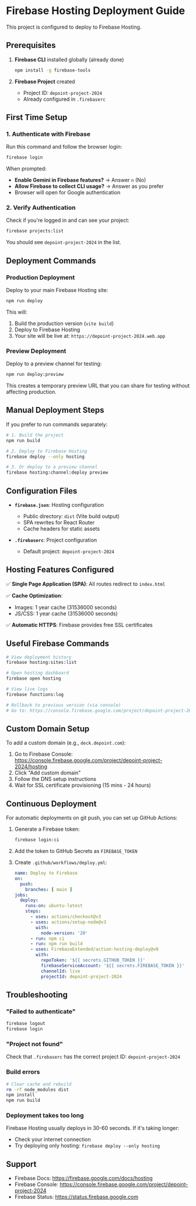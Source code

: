 # Firebase Hosting Deployment Guide

This project is configured to deploy to Firebase Hosting.

## Prerequisites

1. **Firebase CLI** installed globally (already done)
   ```bash
   npm install -g firebase-tools
   ```

2. **Firebase Project** created
   - Project ID: `depoint-project-2024`
   - Already configured in `.firebaserc`

## First Time Setup

### 1. Authenticate with Firebase

Run this command and follow the browser login:

```bash
firebase login
```

When prompted:
- **Enable Gemini in Firebase features?** → Answer `n` (No)
- **Allow Firebase to collect CLI usage?** → Answer as you prefer
- Browser will open for Google authentication

### 2. Verify Authentication

Check if you're logged in and can see your project:

```bash
firebase projects:list
```

You should see `depoint-project-2024` in the list.

## Deployment Commands

### Production Deployment

Deploy to your main Firebase Hosting site:

```bash
npm run deploy
```

This will:
1. Build the production version (`vite build`)
2. Deploy to Firebase Hosting
3. Your site will be live at: `https://depoint-project-2024.web.app`

### Preview Deployment

Deploy to a preview channel for testing:

```bash
npm run deploy:preview
```

This creates a temporary preview URL that you can share for testing without affecting production.

## Manual Deployment Steps

If you prefer to run commands separately:

```bash
# 1. Build the project
npm run build

# 2. Deploy to Firebase Hosting
firebase deploy --only hosting

# 3. Or deploy to a preview channel
firebase hosting:channel:deploy preview
```

## Configuration Files

- **`firebase.json`**: Hosting configuration
  - Public directory: `dist` (Vite build output)
  - SPA rewrites for React Router
  - Cache headers for static assets

- **`.firebaserc`**: Project configuration
  - Default project: `depoint-project-2024`

## Hosting Features Configured

✅ **Single Page Application (SPA)**: All routes redirect to `index.html`

✅ **Cache Optimization**:
- Images: 1 year cache (31536000 seconds)
- JS/CSS: 1 year cache (31536000 seconds)

✅ **Automatic HTTPS**: Firebase provides free SSL certificates

## Useful Firebase Commands

```bash
# View deployment history
firebase hosting:sites:list

# Open hosting dashboard
firebase open hosting

# View live logs
firebase functions:log

# Rollback to previous version (via console)
# Go to: https://console.firebase.google.com/project/depoint-project-2024/hosting
```

## Custom Domain Setup

To add a custom domain (e.g., `deck.depoint.com`):

1. Go to Firebase Console: https://console.firebase.google.com/project/depoint-project-2024/hosting
2. Click "Add custom domain"
3. Follow the DNS setup instructions
4. Wait for SSL certificate provisioning (15 mins - 24 hours)

## Continuous Deployment

For automatic deployments on git push, you can set up GitHub Actions:

1. Generate a Firebase token:
   ```bash
   firebase login:ci
   ```

2. Add the token to GitHub Secrets as `FIREBASE_TOKEN`

3. Create `.github/workflows/deploy.yml`:
   ```yaml
   name: Deploy to Firebase
   on:
     push:
       branches: [ main ]
   jobs:
     deploy:
       runs-on: ubuntu-latest
       steps:
         - uses: actions/checkout@v3
         - uses: actions/setup-node@v3
           with:
             node-version: '20'
         - run: npm ci
         - run: npm run build
         - uses: FirebaseExtended/action-hosting-deploy@v0
           with:
             repoToken: '${{ secrets.GITHUB_TOKEN }}'
             firebaseServiceAccount: '${{ secrets.FIREBASE_TOKEN }}'
             channelId: live
             projectId: depoint-project-2024
   ```

## Troubleshooting

### "Failed to authenticate"
```bash
firebase logout
firebase login
```

### "Project not found"
Check that `.firebaserc` has the correct project ID: `depoint-project-2024`

### Build errors
```bash
# Clear cache and rebuild
rm -rf node_modules dist
npm install
npm run build
```

### Deployment takes too long
Firebase Hosting usually deploys in 30-60 seconds. If it's taking longer:
- Check your internet connection
- Try deploying only hosting: `firebase deploy --only hosting`

## Support

- Firebase Docs: https://firebase.google.com/docs/hosting
- Firebase Console: https://console.firebase.google.com/project/depoint-project-2024
- Firebase Status: https://status.firebase.google.com

